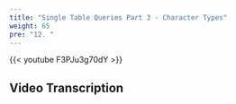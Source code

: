 ```yaml
---
title: "Single Table Queries Part 3 - Character Types"
weight: 65
pre: "12. "
---
```


{{< youtube F3PJu3g70dY >}}

## Video Transcription
